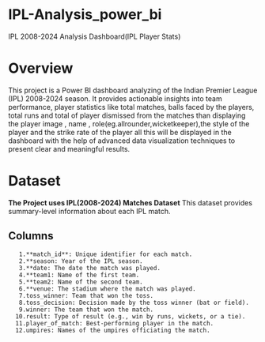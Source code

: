 # IPL-Analysis_power_bi
 IPL 2008-2024 Analysis Dashboard(IPL Player Stats)
 # Overview 
 This project is a Power BI dashboard analyzing of the Indian Premier League (IPL) 2008-2024 season. It provides actionable insights into team performance, player statistics like total matches, balls faced by the players, total runs and total of player dismissed from the matches than displaying the player image , name , role(eg.allrounder,wicketkeeper),the style of the player and the strike rate of the player all this will be displayed in the dashboard with the help of advanced data visualization techniques to present clear and meaningful results.

 # Dataset
   **The Project uses IPL(2008-2024) Matches Dataset**
       This dataset provides summary-level information about each IPL match.
   ## **Columns**
       1.**match_id**: Unique identifier for each match.
       2.**season: Year of the IPL season.
       3.**date: The date the match was played.
       4.**team1: Name of the first team.
       5.**team2: Name of the second team.
       6.**venue: The stadium where the match was played.
       7.toss_winner: Team that won the toss.
       8.toss_decision: Decision made by the toss winner (bat or field).
       9.winner: The team that won the match.
      10.result: Type of result (e.g., win by runs, wickets, or a tie).
      11.player_of_match: Best-performing player in the match.
      12.umpires: Names of the umpires officiating the match.

